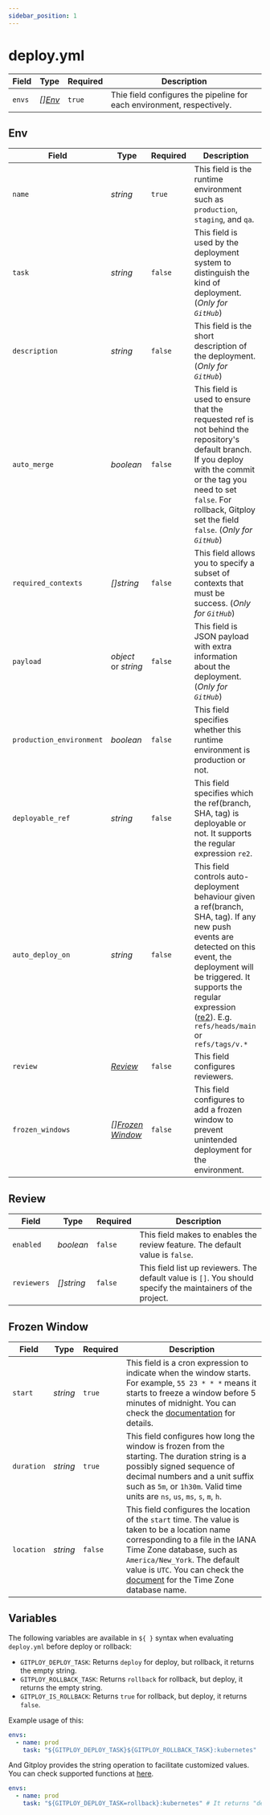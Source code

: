 ```yaml
---
sidebar_position: 1
---
```


# deploy.yml


Field                    |Type                     |Required  |Description
---                      |----                     |---       |---
`envs`                   |*[\][Env](#env)*          |`true`    |Thie field configures the pipeline for each environment, respectively.

## Env


Field                    |Type                     |Required  |Description
---                      |----                     |---       |---
`name`                   |*string*                 |`true`    |This field is the runtime environment such as `production`, `staging`, and `qa`. 
`task`                   |*string*                 |`false`   |This field is used by the deployment system to distinguish the kind of deployment. (*Only for `GitHub`*)
`description`            |*string*                 |`false`   |This field is the short description of the deployment. (*Only for `GitHub`*)
`auto_merge`             |*boolean*                |`false`   |This field is used to ensure that the requested ref is not behind the repository's default branch. If you deploy with the commit or the tag you need to set `false`. For rollback, Gitploy set the field `false`. (*Only for `GitHub`*)
`required_contexts`      |*[]string*               |`false`   |This field allows you to specify a subset of contexts that must be success. (*Only for `GitHub`*)
`payload`                |*object* or *string*     |`false`   |This field is JSON payload with extra information about the deployment. (*Only for `GitHub`*)
`production_environment` |*boolean*                |`false`   |This field specifies whether this runtime environment is production or not.
`deployable_ref`         |*string*                 |`false`   |This field specifies which the ref(branch, SHA, tag) is deployable or not. It supports the regular expression `re2`. 
`auto_deploy_on`         |*string*                 |`false`   |This field controls auto-deployment behaviour given a ref(branch, SHA, tag). If any new push events are detected on this event, the deployment will be triggered. It supports the regular expression ([re2](https://github.com/google/re2/wiki/Syntax)). E.g. `refs/heads/main` or `refs/tags/v.*`
`review`                 |*[Review](#review)*      |`false`   |This field configures reviewers.
`frozen_windows`         |*[\][Frozen Window](#frozen-window)* |`false`   |This field configures to add a frozen window to prevent unintended deployment for the environment.

## Review

Field            |Type       |Required  |Description
---              |---        |---       |---
`enabled`        |*boolean*  |`false`    |This field makes to enables the review feature. The default value is `false`.
`reviewers`      |*[]string* |`false`  |This field list up reviewers. The default value is `[]`. You should specify the maintainers of the project.

## Frozen Window

Field            |Type       |Required     |Description
---              |---        |---          |---
`start`          |*string*   |`true`       |This field is a cron expression to indicate when the window starts. For example, `55 23 * * *` means it starts to freeze a window before 5 minutes of midnight. You can check the [documentation](https://github.com/gitploy-io/cronexpr) for details.
`duration`       |*string*   |`true`       |This field configures how long the window is frozen from the starting. The duration string is a possibly signed sequence of decimal numbers and a unit suffix such as `5m`, or `1h30m`. Valid time units are `ns`, `us`, `ms`, `s`, `m`, `h`.
`location`       |*string*   |`false`      |This field configures the location of the `start` time. The value is taken to be a location name corresponding to a file in the IANA Time Zone database, such as `America/New_York`. The default value is `UTC`. You can check the [document](https://en.wikipedia.org/wiki/List_of_tz_database_time_zones) for the Time Zone database name.

## Variables

The following variables are available in `${ }` syntax when evaluating `deploy.yml` before deploy or rollback:

* `GITPLOY_DEPLOY_TASK`: Returns `deploy` for deploy, but rollback, it returns the empty string.
* `GITPLOY_ROLLBACK_TASK`: Returns `rollback` for rollback, but deploy, it returns the empty string.
* `GITPLOY_IS_ROLLBACK`: Returns `true` for rollback, but deploy, it returns `false`.

Example usage of this:

```yaml
envs:
  - name: prod
    task: "${GITPLOY_DEPLOY_TASK}${GITPLOY_ROLLBACK_TASK}:kubernetes"  # It returns "deploy:kubernetes" or "rollback:kubernetes"
```

And Gitploy provides the string operation to facilitate customized values. You can check supported functions at [here](https://github.com/drone/envsubst).

```yaml
envs:
  - name: prod
    task: "${GITPLOY_DEPLOY_TASK=rollback}:kubernetes" # It returns "deploy:kubernetes" or "rollback:kubernetes"
```
